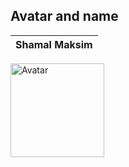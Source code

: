 ## Avatar and name
  | Shamal Maksim |
  | ------------- |

  <img
    width="150"
    alt="Avatar"
    src="https://user-images.githubusercontent.com/119844669/206929715-9a14cc49-b91f-4af0-aa41-d41a008e78d8.jpg"
  />
